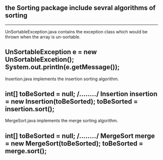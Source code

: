 ## the Sorting package include sevral algorithms of sorting ##
------------------------------------------------------------------
UnSortableException.java contains the exception class which would
be thrown when the array is un-sortable.

UnSortableException e = new UnSortableExcetion();
System.out.println(e.getMessage());
------------------------------------------------------------------
Insertion.java implements the insertion sorting algorithm.

int[] toBeSorted = null;
/*........*/
Insertion insertion = new Insertion(toBeSorted);
toBeSorted = insertion.sort();
------------------------------------------------------------------
MergeSort.java implements the merge sorting algorithm.

int[] toBeSorted = null;
/*........*/
MergeSort merge = new MergeSort(toBeSorted);
toBeSorted = merge.sort();
------------------------------------------------------------------


